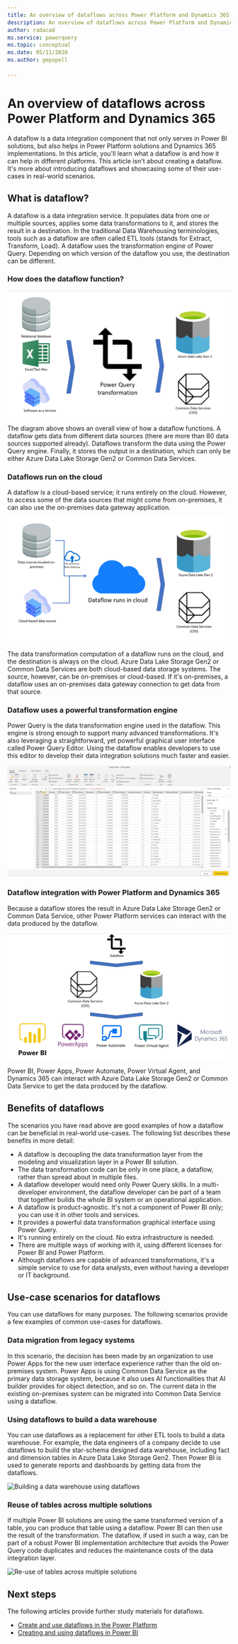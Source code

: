 ```yaml
---
title: An overview of dataflows across Power Platform and Dynamics 365
description: An overview of dataflows across Power Platform and Dynamics 365
author: radacad
ms.service: powerquery
ms.topic: conceptual
ms.date: 05/11/2020
ms.author: gepopell

---
```


# An overview of dataflows across Power Platform and Dynamics 365

A dataflow is a data integration component that not only serves in Power BI solutions, but also helps in Power Platform solutions and Dynamics 365 implementations. In this article, you'll learn what a dataflow is and how it can help in different platforms. This article isn't about creating a dataflow. It's more about introducing dataflows and showcasing some of their use-cases in real-world scenarios.

## What is dataflow?

A dataflow is a data integration service. It populates data from one or multiple sources, applies some data transformations to it, and stores the result in a destination. In the traditional Data Warehousing terminologies, tools such as a dataflow are often called ETL tools (stands for Extract, Transform, Load). A dataflow uses the transformation engine of Power Query. Depending on which version of the dataflow you use, the destination can be different.

### How does the dataflow function?

![How do dataflows function](media/dataflows-power-platform-dynamics-365/dataflow-function.png)

The diagram above shows an overall view of how a dataflow functions. A dataflow gets data from different data sources (there are more than 80 data sources supported already). Dataflows transform the data using the Power Query engine. Finally, it stores the output in a destination, which can only be either Azure Data Lake Storage Gen2 or Common Data Services.

### Dataflows run on the cloud

A dataflow is a cloud-based service; it runs entirely on the cloud. However, to access some of the data sources that might come from on-premises, it can also use the on-premises data gateway application.

![Dataflows run on the cloud](media/dataflows-power-platform-dynamics-365/dataflow-cloud.png)

The data transformation computation of a dataflow runs on the cloud, and the destination is always on the cloud. Azure Data Lake Storage Gen2 or Common Data Services are both cloud-based data storage systems. The source, however, can be on-premises or cloud-based. If it's on-premises, a dataflow uses an on-premises data gateway connection to get data from that source.

### Dataflow uses a powerful transformation engine

Power Query is the data transformation engine used in the dataflow. This engine is strong enough to support many advanced transformations. It's also leveraging a straightforward, yet powerful graphical user interface called Power Query Editor. Using the dataflow enables developers to use this editor to develop their data integration solutions much faster and easier.

![Power Query transformations](media/dataflows-power-platform-dynamics-365/power-query-editor.png)

### Dataflow integration with Power Platform and Dynamics 365

Because a dataflow stores the result in Azure Data Lake Storage Gen2 or Common Data Service, other Power Platform services can interact with the data produced by the dataflow.

![Dataflow integration with Power Platform and Dynamics 365](media/dataflows-power-platform-dynamics-365/dataflow-power-platform.png)

Power BI, Power Apps, Power Automate, Power Virtual Agent, and Dynamics 365 can interact with Azure Data Lake Storage Gen2 or Common Data Service to get the data produced by the dataflow.

## Benefits of dataflows

The scenarios you have read above are good examples of how a dataflow can be beneficial in real-world use-cases. The following list describes these benefits in more detail:

- A dataflow is decoupling the data transformation layer from the modeling and visualization layer in a Power BI solution.
- The data transformation code can be only in one place, a dataflow, rather than spread about in multiple files.
- A dataflow developer would need only Power Query skills. In a multi-developer environment, the dataflow developer can be part of a team that together builds the whole BI system or an operational application.
- A dataflow is product-agnostic. It's not a component of Power BI only; you can use it in other tools and services.
- It provides a powerful data transformation graphical interface using Power Query.
- It's running entirely on the cloud. No extra infrastructure is needed.
- There are multiple ways of working with it, using different licenses for Power BI and Power Platform.
- Although dataflows are capable of advanced transformations, it's a simple service to use for data analysts, even without having a developer or IT background.

## Use-case scenarios for dataflows

You can use dataflows for many purposes. The following scenarios provide a few examples of common use-cases for dataflows.

### Data migration from legacy systems

In this scenario, the decision has been made by an organization to use Power Apps for the new user interface experience rather than the old on-premises system. Power Apps is using Common Data Service as the primary data storage system, because it also uses AI functionalities that AI builder provides for object detection, and so on. The current data in the existing on-premises system can be migrated into Common Data Service using a dataflow.

### Using dataflows to build a data warehouse

You can use dataflows as a replacement for other ETL tools to build a data warehouse. For example, the data engineers of a company decide to use dataflows to build the star-schema designed data warehouse, including fact and dimension tables in Azure Data Lake Storage Gen2. Then Power BI is used to generate reports and dashboards by getting data from the dataflows.

![Building a data warehouse using dataflows](https://i2.wp.com/radacad.com/wp-content/uploads/2019/01/2019-01-21_06h49_16.png)

### Reuse of tables across multiple solutions

If multiple Power BI solutions are using the same transformed version of a table, you can produce that table using a dataflow. Power BI can then use the result of the transformation. The dataflow, if used in such a way, can be part of a robust Power BI implementation architecture that avoids the Power Query code duplicates and reduces the maintenance costs of the data integration layer.

![Re-use of tables across multiple solutions](https://i1.wp.com/radacad.com/wp-content/uploads/2019/01/2019-01-21_06h36_16.png)

## Next steps

The following articles provide further study materials for dataflows.

- [Create and use dataflows in the Power Platform](https://docs.microsoft.com/data-integration/dataflows/dataflows-integration-overview)
- [Creating and using dataflows in Power BI](https://docs.microsoft.com/power-bi/service-dataflows-create-use)
